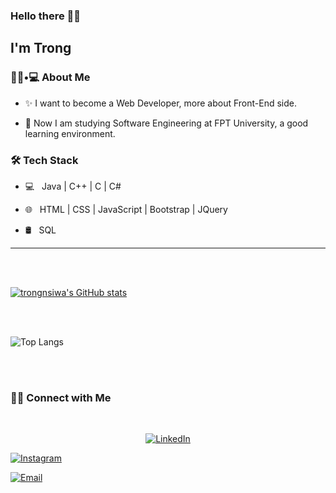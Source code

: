 ### Hello there 👋👋<h2> I'm Trong</h2>

<h3> 👨🏻•💻 About Me </h3>

- ✨ I want to become a Web Developer, more about Front-End side.

- 🏫 Now I am studying Software Engineering at FPT University, a good learning environment.

<h3>🛠 Tech Stack</h3>

- 💻 &nbsp; Java | C++ | C | C#

- 🌐 &nbsp; HTML | CSS | JavaScript | Bootstrap | JQuery

- 🛢 &nbsp; SQL

<hr>

<br/><br/>

[![trongnsiwa's GitHub stats](https://github-readme-stats.vercel.app/api?username=trongnsiwa&theme=gotham&show_icons=true)](https://github.com/anuraghazra/github-readme-stats)

<br/><br/>

![Top Langs](https://github-readme-stats.vercel.app/api/top-langs/?username=shivam0110&show_icons=true)


<br/><br/>

<h3> 🤝🏻 Connect with Me </h3>

<br>

<p align="center">
 <a href="https://www.linkedin.com/in/nguyen-si-trong-792927209/"><img alt="LinkedIn" src="http://simpleicon.com/wp-content/uploads/linkedin.png"></a>

<a href="https://www.instagram.com/"><img alt="Instagram" src="https://image.flaticon.com/icons/png/512/174/174855.png"></a>

<a href="mailto:trongnsiwa79@gmail.com"><img alt="Email" src="https://img.shields.io/badge/Email-shivammalpani111@gmail.com-blue?style=flat-square&logo=gmail"></a>
</p>

